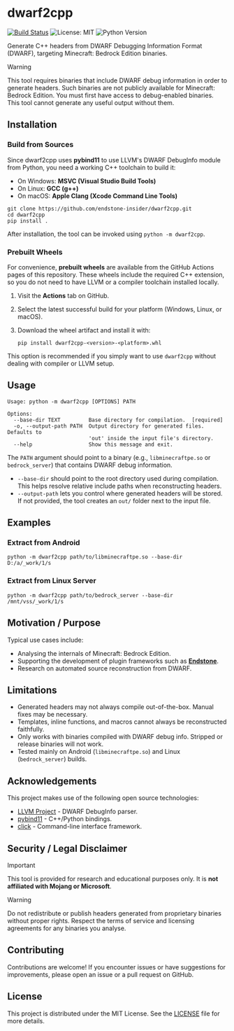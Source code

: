 # dwarf2cpp

[![Build Status](https://github.com/endstone-insider/dwarf2cpp/actions/workflows/build.yml/badge.svg)](https://github.com/endstone-insider/dwarf2cpp/actions)
![License: MIT](https://img.shields.io/badge/License-MIT-yellow.svg)
![Python Version](https://img.shields.io/badge/python-3.10%2B-blue.svg)

Generate C++ headers from DWARF Debugging Information Format (DWARF), targeting Minecraft: Bedrock Edition binaries.

> [!WARNING]
> This tool requires binaries that include DWARF debug information in order to generate headers. Such binaries are not
> publicly available for Minecraft: Bedrock Edition. You must first have access to debug-enabled binaries. This
> tool cannot generate any useful output without them.

## Installation

### Build from Sources

Since dwarf2cpp uses **pybind11** to use LLVM's DWARF DebugInfo module from Python, you need a working C++ toolchain to
build it:

* On Windows: **MSVC (Visual Studio Build Tools)**
* On Linux: **GCC (g++)**
* On macOS: **Apple Clang (Xcode Command Line Tools)**

```
git clone https://github.com/endstone-insider/dwarf2cpp.git
cd dwarf2cpp
pip install .
```

After installation, the tool can be invoked using `python -m dwarf2cpp`.

### Prebuilt Wheels

For convenience, **prebuilt wheels** are available from the GitHub Actions pages of this repository.
These wheels include the required C++ extension, so you do not need to have LLVM or a compiler toolchain installed
locally.

1. Visit the **Actions** tab on GitHub.
2. Select the latest successful build for your platform (Windows, Linux, or macOS).
3. Download the wheel artifact and install it with:

   ```
   pip install dwarf2cpp-<version>-<platform>.whl
   ```

This option is recommended if you simply want to use `dwarf2cpp` without dealing with compiler or LLVM setup.

## Usage

```
Usage: python -m dwarf2cpp [OPTIONS] PATH

Options:
  --base-dir TEXT         Base directory for compilation.  [required]
  -o, --output-path PATH  Output directory for generated files. Defaults to
                          'out' inside the input file's directory.
  --help                  Show this message and exit.
```

The `PATH` argument should point to a binary (e.g., `libminecraftpe.so` or `bedrock_server`) that contains DWARF debug
information.

* `--base-dir` should point to the root directory used during compilation. This helps resolve relative include paths
  when reconstructing headers.
* `--output-path` lets you control where generated headers will be stored. If not provided, the tool creates an `out/`
  folder next to the input file.

## Examples

### Extract from Android

```
python -m dwarf2cpp path/to/libminecraftpe.so --base-dir D:/a/_work/1/s
```

### Extract from Linux Server

```
python -m dwarf2cpp path/to/bedrock_server --base-dir /mnt/vss/_work/1/s
```

## Motivation / Purpose

Typical use cases include:

* Analysing the internals of Minecraft: Bedrock Edition.
* Supporting the development of plugin frameworks such as **[Endstone](https://github.com/EndstoneMC/endstone)**.
* Research on automated source reconstruction from DWARF.

## Limitations

* Generated headers may not always compile out-of-the-box. Manual fixes may be necessary.
* Templates, inline functions, and macros cannot always be reconstructed faithfully.
* Only works with binaries compiled with DWARF debug info. Stripped or release binaries will not work.
* Tested mainly on Android (`libminecraftpe.so`) and Linux (`bedrock_server`) builds.

## Acknowledgements

This project makes use of the following open source technologies:

* [LLVM Project](https://llvm.org/) - DWARF DebugInfo parser.
* [pybind11](https://pybind11.readthedocs.io/) - C++/Python bindings.
* [click](https://click.palletsprojects.com/) - Command-line interface framework.

## Security / Legal Disclaimer

> [!IMPORTANT]
> This tool is provided for research and educational purposes only.
> It is **not affiliated with Mojang or Microsoft**.

> [!WARNING]
> Do not redistribute or publish headers generated from proprietary binaries without proper rights.
> Respect the terms of service and licensing agreements for any binaries you analyse.

## Contributing

Contributions are welcome!
If you encounter issues or have suggestions for improvements, please open an issue or a pull request on GitHub.

## License

This project is distributed under the MIT License.
See the [LICENSE](LICENSE) file for more details.
